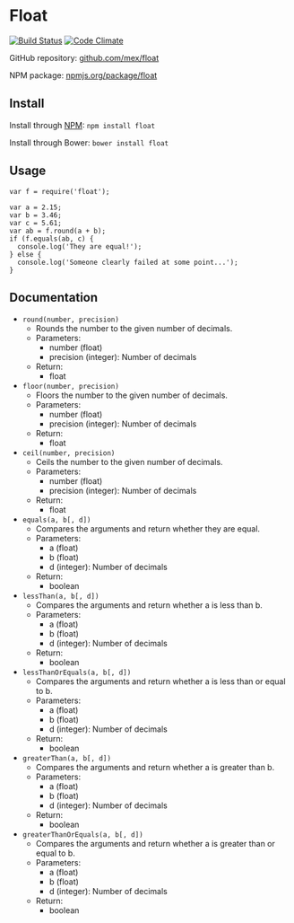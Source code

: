 # Float
[![Build Status](https://travis-ci.org/mex/float.png)](https://travis-ci.org/mex/float) [![Code Climate](https://codeclimate.com/repos/543d1af5e30ba040e3000360/badges/541e30f748b20bd0302a/gpa.svg)](https://codeclimate.com/repos/543d1af5e30ba040e3000360/feed)

GitHub repository: [github.com/mex/float](http://github.com/mex/float)

NPM package: [npmjs.org/package/float](http://npmjs.org/package/float)

## Install
Install through [NPM](http://npmjs.org/package/float): `npm install float`

Install through Bower: `bower install float`

## Usage
```
var f = require('float');

var a = 2.15;
var b = 3.46;
var c = 5.61;
var ab = f.round(a + b);
if (f.equals(ab, c) {
  console.log('They are equal!');
} else {
  console.log('Someone clearly failed at some point...');
}
```

## Documentation
* `round(number, precision)`
   * Rounds the number to the given number of decimals.
   * Parameters:
      * number (float)
      * precision (integer): Number of decimals
   * Return:
      * float
* `floor(number, precision)`
   * Floors the number to the given number of decimals.
   * Parameters:
      * number (float)
      * precision (integer): Number of decimals
   * Return:
      * float
* `ceil(number, precision)`
   * Ceils the number to the given number of decimals.
   * Parameters:
      * number (float)
      * precision (integer): Number of decimals
   * Return:
      * float
* `equals(a, b[, d])`
   * Compares the arguments and return whether they are equal.
   * Parameters:
      * a (float)
      * b (float)
      * d (integer): Number of decimals
   * Return:
      * boolean
* `lessThan(a, b[, d])`
   * Compares the arguments and return whether a is less than b.
   * Parameters:
      * a (float)
      * b (float)
      * d (integer): Number of decimals
   * Return:
      * boolean
* `lessThanOrEquals(a, b[, d])`
   * Compares the arguments and return whether a is less than or equal to b.
   * Parameters:
      * a (float)
      * b (float)
      * d (integer): Number of decimals
   * Return:
      * boolean
* `greaterThan(a, b[, d])`
   * Compares the arguments and return whether a is greater than b.
   * Parameters:
      * a (float)
      * b (float)
      * d (integer): Number of decimals
   * Return:
      * boolean
* `greaterThanOrEquals(a, b[, d])`
   * Compares the arguments and return whether a is greater than or equal to b.
   * Parameters:
      * a (float)
      * b (float)
      * d (integer): Number of decimals
   * Return:
      * boolean
